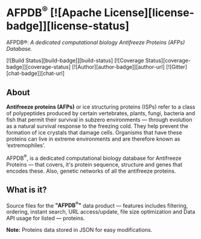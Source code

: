 # AFPDB<sup>®</sup> [![Apache License][license-badge]][license-status]
AFPDB®: <i>A dedicated computational biology Antifreeze Proteins (AFPs) Database.</i>

[![Build Status][build-badge]][build-status]
[![Coverage Status][coverage-badge]][coverage-status]
[![Author][author-badge]][author-url]
[![Gitter][chat-badge]][chat-url]

## About

<b>Antifreeze proteins (AFPs)</b> or ice structuring proteins (ISPs) refer to a class of polypeptides produced by certain vertebrates, plants, fungi, bacteria and fish that permit their survival in subzero environments — through evolution as a natural survival response to the freezing cold. They help prevent the formation of ice crystals that damage cells. Organisms that have these proteins can live in extreme environments and are therefore known as ‘extremophiles’.

AFPDB<sup>®</sup>, is a dedicated computational biology database for Antifreeze Proteins — that covers, it's protein sequence, structure and genes that encodes these. Also, genetic networks of all the antifreeze proteins.

## What is it?

Source files for the <b>"AFPDB<sup>®</sup>"</b> data product — features includes filtering, ordering, instant search, URL access/update, file size optimization and Data API usage for listed — proteins.

<b>Note:</b> Proteins data stored in JSON for easy modifications.
